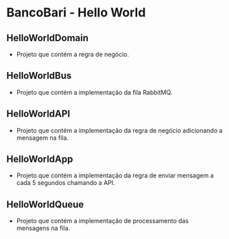 # BancoBari - Hello World

## HelloWorldDomain
- Projeto que contém a regra de negócio.

## HelloWorldBus
- Projeto que contém a implementação da fila RabbitMQ.

## HelloWorldAPI
- Projeto que contém a implementação da regra de negócio adicionando a mensagem na fila.

## HelloWorldApp
- Projeto que contém a implementação da regra de enviar mensagem a cada 5 segundos chamando a API.

## HelloWorldQueue
- Projeto que contém a implementação de processamento das mensagens na fila.
